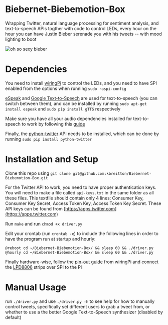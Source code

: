 # Biebernet-Biebemotion-Box
Wrapping Twitter, natural language processing for sentiment analysis, and text-to-speech APIs togther with code to control LEDs, every hour on the hour you can have Justin Bieber serenade you with his tweets -- with mood lighting to boot

![oh so sexy bieber](http://kbreitton.com/wp-content/uploads/2016/04/bieber-box-gif-compressor.gif)

# Dependencies
You need to install [wiringPi](http://wiringpi.com/download-and-install/) to control the LEDs, and you need to have SPI enabled from the options when running `sudo raspi-config`

[eSpeak](http://espeak.sourceforge.net/) and [Google Text-to-Speech](https://pypi.python.org/pypi/gTTS/1.0.2) are used for text-to-speech (you can switch between them), and can be installed by running `sudo apt-get install espeak` and `sudo pip install gTTS` respectively

Make sure you have all your audio dependencies installed for text-to-speech to work by following this [guide](https://www.google.com/search?client=ubuntu&channel=fs&q=raspberry+pi+text+to+speech&ie=utf-8&oe=utf-8)

Finally, the [python-twitter](https://github.com/bear/python-twitter) API needs to be installed, which can be done by running `sudo pip install python-twitter`

# Installation and Setup
Clone this repo using `git clone git@github.com:kbreitton/Biebernet-Biebemotion-Box.git`

For the Twitter API to work, you need to have proper authentication keys. You will need to make a file called `api-keys.txt` in the same folder as all these files. This textfile should contain only 4 lines: Consumer Key, Consumer Key Secret, Access Token Key, Access Token Key Secret. These API keys can be found from [https://apps.twitter.com](https://apps.twitter.com) 

Run `make`
and run `chmod +x driver.py`

Edit your crontab (run `crontab -e`) to include the following lines in order to have the program run at startup and hourly:
```
@reboot cd ~/Biebernet-Biebemotion-Box/ && sleep 60 && ./driver.py 
@hourly cd ~/Biebernet-Biebemotion-Box/ && sleep 60 && ./driver.py 
```

Finally hardware-wise, follow the [pin-out guide](http://wiringpi.com/pins/) from wiringPi and connect the [LPD8806](https://www.adafruit.com/products/306) strips over SPI to the Pi

# Manual Usage
run `./driver.py` and use `./driver.py -h` to see help for how to manually control tweets, specifically set different users to grab a tweet from, or whether to use a the better Google Text-to-Speech synthesizer (disabled by default)
